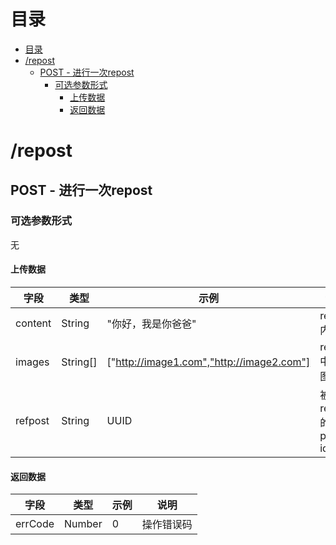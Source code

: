 # 目录
- [目录](#%E7%9B%AE%E5%BD%95)
- [/repost](#repost)
    - [POST - 进行一次repost](#post---%E8%BF%9B%E8%A1%8C%E4%B8%80%E6%AC%A1repost)
        - [可选参数形式](#%E5%8F%AF%E9%80%89%E5%8F%82%E6%95%B0%E5%BD%A2%E5%BC%8F)
            - [上传数据](#%E4%B8%8A%E4%BC%A0%E6%95%B0%E6%8D%AE)
            - [返回数据](#%E8%BF%94%E5%9B%9E%E6%95%B0%E6%8D%AE)

# /repost

## POST - 进行一次repost
### 可选参数形式
无

#### 上传数据
| 字段    | 类型     | 示例                                      | 说明                  |
| ------- | -------- | ----------------------------------------- | --------------------- |
| content | String   | "你好，我是你爸爸"                        | repost内容            |
| images  | String[] | ["http://image1.com","http://image2.com"] | repost中的配图        |
| refpost | String   | UUID                                      | 被repost的原始post id |

#### 返回数据
| 字段    | 类型   | 示例 | 说明       |
| ------- | ------ | ---- | ---------- |
| errCode | Number | 0    | 操作错误码 |
